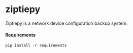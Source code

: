# ziptiepy

Ziptiepy is a network device configuration backup system.

#### Requirements
```
pip install -r requirements
```

